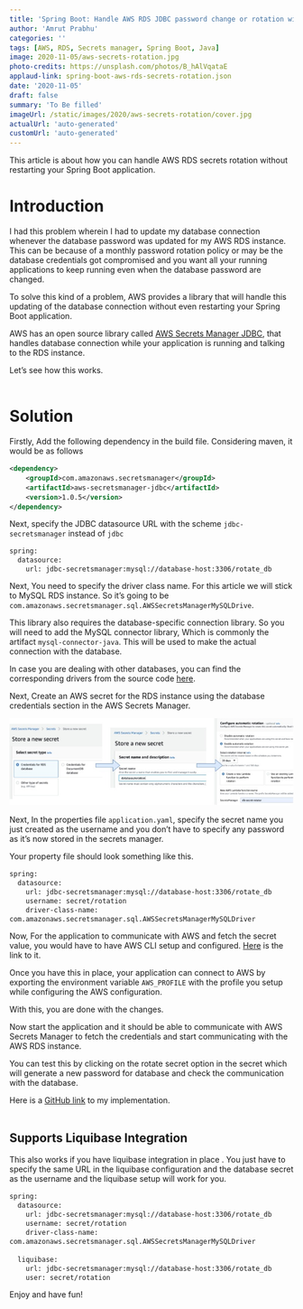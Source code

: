 ```yaml
---
title: 'Spring Boot: Handle AWS RDS JDBC password change or rotation without restarting'
author: 'Amrut Prabhu'
categories: ''
tags: [AWS, RDS, Secrets manager, Spring Boot, Java]
image: 2020-11-05/aws-secrets-rotation.jpg
photo-credits: https://unsplash.com/photos/B_hAlVqataE
applaud-link: spring-boot-aws-rds-secrets-rotation.json
date: '2020-11-05'
draft: false
summary: 'To Be filled'
imageUrl: /static/images/2020/aws-secrets-rotation/cover.jpg
actualUrl: 'auto-generated'
customUrl: 'auto-generated'
---
```


This article is about how you can handle AWS RDS secrets rotation without restarting your Spring Boot application.

# Introduction

I had this problem wherein I had to update my database connection whenever the database password was updated for my AWS RDS instance. This can be because of a monthly password rotation policy or may be the database credentials got compromised and you want all your running applications to keep running even when the database password are changed.

To solve this kind of a problem, AWS provides a library that will handle this updating of the database connection without even restarting your Spring Boot application.

AWS has an open source library called [AWS Secrets Manager JDBC](https://github.com/aws/aws-secretsmanager-jdbc), that handles database connection while your application is running and talking to the RDS instance.

Let’s see how this works.
<br/>
<br/>

# Solution

Firstly, Add the following dependency in the build file. Considering maven, it would be as follows

```xml
<dependency>
    <groupId>com.amazonaws.secretsmanager</groupId>
    <artifactId>aws-secretsmanager-jdbc</artifactId>
    <version>1.0.5</version>
</dependency>
```

Next, specify the JDBC datasource URL with the scheme `jdbc-secretsmanager` instead of `jdbc`

```properties
spring:
  datasource:
    url: jdbc-secretsmanager:mysql://database-host:3306/rotate_db
```

Next, You need to specify the driver class name. For this article we will stick to MySQL RDS instance. So it’s going to be `com.amazonaws.secretsmanager.sql.AWSSecretsManagerMySQLDrive`.

This library also requires the database-specific connection library. So you will need to add the MySQL connector library, Which is commonly the artifact `mysql-connector-java`. This will be used to make the actual connection with the database.

In case you are dealing with other databases, you can find the corresponding drivers from the source code [here](https://github.com/aws/aws-secretsmanager-jdbc/tree/master/src/main/java/com/amazonaws/secretsmanager/sql).

Next, Create an AWS secret for the RDS instance using the database credentials section in the AWS Secrets Manager.

![AWS secrets manager secret for RDS](/static/images/2020/aws-secrets-rotation/aws-secrets.jpg)

Next, In the properties file `application.yaml`, specify the secret name you just created as the username and you don’t have to specify any password as it’s now stored in the secrets manager.

Your property file should look something like this.

```properties
spring:
  datasource:
    url: jdbc-secretsmanager:mysql://database-host:3306/rotate_db
    username: secret/rotation
    driver-class-name: com.amazonaws.secretsmanager.sql.AWSSecretsManagerMySQLDriver
```

Now, For the application to communicate with AWS and fetch the secret value, you would have to have AWS CLI setup and configured. [Here](https://docs.aws.amazon.com/cli/latest/userguide/cli-configure-quickstart.html) is the link to it.

Once you have this in place, your application can connect to AWS by exporting the environment variable `AWS_PROFILE` with the profile you setup while configuring the AWS configuration.

With this, you are done with the changes.

Now start the application and it should be able to communicate with AWS Secrets Manager to fetch the credentials and start communicating with the AWS RDS instance.

You can test this by clicking on the rotate secret option in the secret which will generate a new password for database and check the communication with the database.

Here is a [GitHub link](https://github.com/amrutprabhu/spring-boot-aws-rds-password-rotation) to my implementation.
<br/>
<br/>

## Supports Liquibase Integration

This also works if you have liquibase integration in place . You just have to specify the same URL in the liquibase configuration and the database secret as the username and the liquibase setup will work for you.

```properties
spring:
  datasource:
    url: jdbc-secretsmanager:mysql://database-host:3306/rotate_db
    username: secret/rotation
    driver-class-name: com.amazonaws.secretsmanager.sql.AWSSecretsManagerMySQLDriver

  liquibase:
    url: jdbc-secretsmanager:mysql://database-host:3306/rotate_db
    user: secret/rotation
```

Enjoy and have fun!
